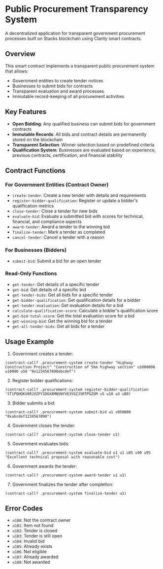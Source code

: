 

# Public Procurement Transparency System

A decentralized application for transparent government procurement processes built on Stacks blockchain using Clarity smart contracts.

## Overview

This smart contract implements a transparent public procurement system that allows:

- Government entities to create tender notices
- Businesses to submit bids for contracts
- Transparent evaluation and award processes
- Immutable record-keeping of all procurement activities

## Key Features

- **Open Bidding**: Any qualified business can submit bids for government contracts
- **Immutable Records**: All bids and contract details are permanently stored on the blockchain
- **Transparent Selection**: Winner selection based on predefined criteria
- **Qualification System**: Businesses are evaluated based on experience, previous contracts, certification, and financial stability

## Contract Functions

### For Government Entities (Contract Owner)

- `create-tender`: Create a new tender with details and requirements
- `register-bidder-qualification`: Register or update a bidder's qualification metrics
- `close-tender`: Close a tender for new bids
- `evaluate-bid`: Evaluate a submitted bid with scores for technical, financial, and compliance aspects
- `award-tender`: Award a tender to the winning bid
- `finalize-tender`: Mark a tender as completed
- `cancel-tender`: Cancel a tender with a reason

### For Businesses (Bidders)

- `submit-bid`: Submit a bid for an open tender

### Read-Only Functions

- `get-tender`: Get details of a specific tender
- `get-bid`: Get details of a specific bid
- `get-tender-bids`: Get all bids for a specific tender
- `get-bidder-qualification`: Get qualification details for a bidder
- `get-tender-evaluation`: Get evaluation details for a bid
- `calculate-qualification-score`: Calculate a bidder's qualification score
- `get-bid-total-score`: Get the total evaluation score for a bid
- `get-winning-bid`: Get the winning bid for a tender
- `get-all-tender-bids`: Get all bids for a tender

## Usage Example

1. Government creates a tender:
```clarity
(contract-call? .procurement-system create-tender "Highway Construction Project" "Construction of 5km highway section" u1000000 u10000 u50 "0x1234567890abcdef")
```

2. Register bidder qualifications:
```clarity
(contract-call? .procurement-system register-bidder-qualification 'ST1PQHQKV0RJXZFY1DGX8MNSNYVE3VGZJSRTPGZGM u5 u10 u3 u80)
```

3. Bidder submits a bid:
```clarity
(contract-call? .procurement-system submit-bid u1 u950000 "0xabcdef1234567890")
```

4. Government closes the tender:
```clarity
(contract-call? .procurement-system close-tender u1)
```

5. Government evaluates bids:
```clarity
(contract-call? .procurement-system evaluate-bid u1 u1 u85 u90 u95 "Excellent technical proposal with reasonable cost")
```

6. Government awards the tender:
```clarity
(contract-call? .procurement-system award-tender u1 u1)
```

7. Government finalizes the tender after completion:
```clarity
(contract-call? .procurement-system finalize-tender u1)
```

## Error Codes

- `u100`: Not the contract owner
- `u101`: Item not found
- `u102`: Tender is closed
- `u103`: Tender is still open
- `u104`: Invalid bid
- `u105`: Already exists
- `u106`: Not eligible
- `u107`: Already awarded
- `u108`: Not awarded
```
